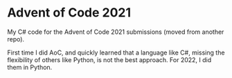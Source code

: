 # Advent of Code 2021

My C# code for the Advent of Code 2021 submissions (moved from another repo).

First time I did AoC, and quickly learned that a language like C#, missing the flexibility of others like Python, is not the best approach. For 2022, I did them in Python.
